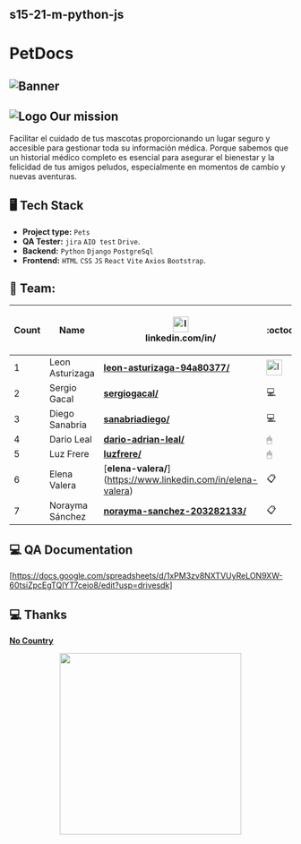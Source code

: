 ## s15-21-m-python-js

# PetDocs

## ![Banner](https://github.com/No-Country/S15-21-M-Python-Js/assets/149704038/36755634-694b-4de7-82dd-bfc35c9ddd9c)

## ![Logo](https://github.com/leonasturizaga/NCs15/assets/149704038/fcf04286-fe55-49b3-9c34-3cae70385e64) Our mission 
Facilitar el cuidado de tus mascotas proporcionando un lugar seguro y accesible para gestionar toda su información médica. Porque sabemos que un historial médico completo es esencial para asegurar el bienestar y la felicidad de tus amigos peludos, especialmente en momentos de cambio y nuevas aventuras. 

## 🖥 Tech Stack 

 * **Project type:** `Pets`
 * **QA Tester:** `jira` `AIO test` `Drive`.
 * **Backend:** `Python` `Django` `PostgreSql`
 * **Frontend:** `HTML` `CSS` `JS` `React` `Vite` `Axios` `Bootstrap`.

## 📌 Team:


| Count | Name                                                                                   | <img src="https://static.licdn.com/aero-v1/sc/h/3loy7tajf3n0cho89wgg0fjre?raw=true" alt="Image" width="28vw"> <br /> linkedin.com/in/ | :octocat:| Github <br/> Nickname| Role <br /> (Only this project) |
| --- |--- | --- | --- | --- | ---: |
| 1  | Leon Asturizaga | [**leon-asturizaga-94a80377/**](https://www.linkedin.com/in/leon-asturizaga-94a80377/) | <img src="https://avatars.githubusercontent.com/u/128533111?v=4" alt="Image" width="28vw"> | [**leonasturizaga**](https://github.com/leonasturizaga) | PM   |
| 2  | Sergio Gacal | [**sergiogacal/**](https://www.linkedin.com/in/sergiogacal/) | 💻 | [**SergioGacal**](https://github.com/SergioGacal) | Backend   |
| 3  | Diego Sanabria | [**sanabriadiego/**](https://www.linkedin.com/in/sanabriadiego/) | 💻 | [**sanabriadiego**](https://github.com/sanabriadiego) | Backend   |
| 4  | Dario Leal | [**dario-adrian-leal/**](www.linkedin.com/in/dario-adrian-leal) |  🖱| [**daro-all**](https://github.com/daro-all) | Frontend   |
| 5  | Luz Frere | [**luzfrere/**](https://www.linkedin.com/in/luzfrere) | 🖱 | [**Frere-Luz**](https://github.com/Frere-Luz) | Frontend   |
| 6  | Elena Valera | [**elena-valera/**] (https://www.linkedin.com/in/elena-valera)| 📋 | [**ElenaValera**](https://github.com/ElenaValera) | QA   |
| 7  | Norayma Sánchez| [**norayma-sanchez-203282133/**](https://www.linkedin.com/in/norayma-sanchez-203282133/)| 📋 | [**Norayma**](https://github.com/Norayma) | Tester   |

## :computer: QA Documentation

[https://docs.google.com/spreadsheets/d/1xPM3zv8NXTVUyReLON9XW-60tsiZpcEgTQlYT7ceio8/edit?usp=drivesdk]

## :computer: Thanks

[**No Country**](https://www.nocountry.tech/)

<div style="text-align: center;">
  <img src="https://encrypted-tbn0.gstatic.com/images?q=tbn:ANd9GcQsukYB3HL90LSwYv_RIR2O2OlCV8Sbkx2eNHv8nRvOu8L16FxLQ0nPzY02wQ_BJOfQZw&usqp=CAU" align="center" width="324"/>
</div>


